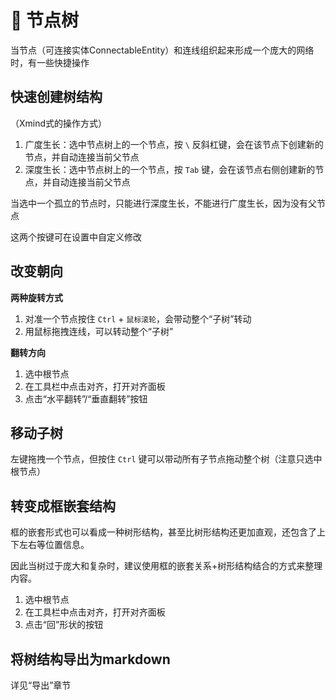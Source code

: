 # 🌲 节点树

当节点（可连接实体ConnectableEntity）和连线组织起来形成一个庞大的网络时，有一些快捷操作

## 快速创建树结构

（Xmind式的操作方式）

1. 广度生长：选中节点树上的一个节点，按 `\` 反斜杠键，会在该节点下创建新的节点，并自动连接当前父节点
2. 深度生长：选中节点树上的一个节点，按 `Tab` 键，会在该节点右侧创建新的节点，并自动连接当前父节点

当选中一个孤立的节点时，只能进行深度生长，不能进行广度生长，因为没有父节点

这两个按键可在设置中自定义修改

## 改变朝向

**两种旋转方式**

1. 对准一个节点按住 `Ctrl` + `鼠标滚轮`，会带动整个“子树”转动
2. 用鼠标拖拽连线，可以转动整个“子树”

**翻转方向**

1. 选中根节点
2. 在工具栏中点击对齐，打开对齐面板
3. 点击“水平翻转”/“垂直翻转”按钮

## 移动子树

左键拖拽一个节点，但按住 `Ctrl` 键可以带动所有子节点拖动整个树（注意只选中根节点）

## 转变成框嵌套结构

框的嵌套形式也可以看成一种树形结构，甚至比树形结构还更加直观，还包含了上下左右等位置信息。

因此当树过于庞大和复杂时，建议使用框的嵌套关系+树形结构结合的方式来整理内容。

1. 选中根节点
2. 在工具栏中点击对齐，打开对齐面板
3. 点击“回”形状的按钮

## 将树结构导出为markdown

详见“导出”章节
